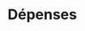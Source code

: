 # Dépenses































































































